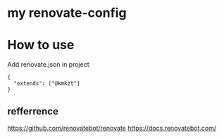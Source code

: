 # my renovate-config

# How to use

Add renovate.json in project

```
{
  "extends": ["@kmkzt"]
}

```

## refferrence

https://github.com/renovatebot/renovate
https://docs.renovatebot.com/
